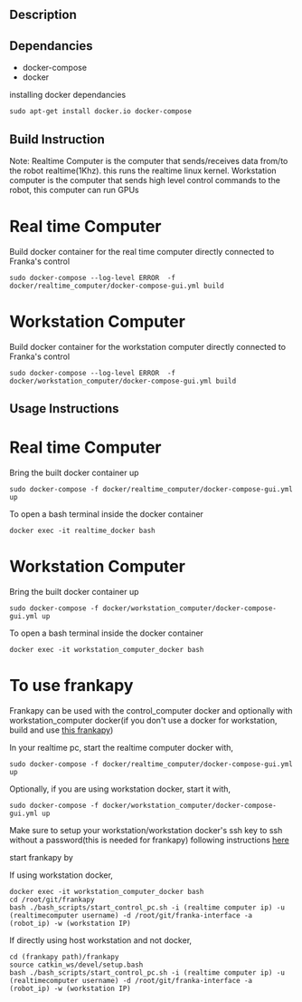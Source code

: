 ## Description 


## Dependancies 
- docker-compose
- docker 

installing docker dependancies 
```
sudo apt-get install docker.io docker-compose
```
## Build Instruction


Note: Realtime Computer is the computer that sends/receives data from/to the robot realtime(1Khz). this runs the realtime linux kernel. Workstation computer is the computer that sends high level control commands to the robot, this computer can run GPUs

# Real time Computer 
Build docker container for the real time computer directly connected to Franka's control 
```
sudo docker-compose --log-level ERROR  -f docker/realtime_computer/docker-compose-gui.yml build
```

# Workstation Computer 
Build docker container for the workstation computer directly connected to Franka's control 
```
sudo docker-compose --log-level ERROR  -f docker/workstation_computer/docker-compose-gui.yml build
```


## Usage Instructions 
# Real time Computer 
Bring the built docker container up 

```
sudo docker-compose -f docker/realtime_computer/docker-compose-gui.yml up 
```

To open a bash terminal inside the docker container 
```
docker exec -it realtime_docker bash
```

# Workstation Computer 
Bring the built docker container up 

```
sudo docker-compose -f docker/workstation_computer/docker-compose-gui.yml up 
```

To open a bash terminal inside the docker container 
```
docker exec -it workstation_computer_docker bash
```

# To use frankapy 
Frankapy can be used with the control_computer docker and optionally with workstation_computer docker(if you don't use a docker for workstation, build and use [this frankapy](https://github.com/Ruthrash/frankapy)) 

In your realtime pc, start the realtime computer docker with,
```
sudo docker-compose -f docker/realtime_computer/docker-compose-gui.yml up 
```

Optionally, if you are using workstation docker, start it with, 
```
sudo docker-compose -f docker/workstation_computer/docker-compose-gui.yml up 
```

Make sure to setup your workstation/workstation docker's ssh key to ssh without a password(this is needed for frankapy) following instructions [here](https://github.com/Ruthrash/frankapy#:~:text=Setting%20Up%20SSH%20Key%20to%20Control%20PC)

start frankapy by 

If using workstation docker, 

```
docker exec -it workstation_computer_docker bash
cd /root/git/frankapy 
bash ./bash_scripts/start_control_pc.sh -i (realtime computer ip) -u (realtimecomputer username) -d /root/git/franka-interface -a (robot_ip) -w (workstation IP)
```
If directly using host workstation and not docker, 
```
cd (frankapy path)/frankapy 
source catkin_ws/devel/setup.bash 
bash ./bash_scripts/start_control_pc.sh -i (realtime computer ip) -u (realtimecomputer username) -d /root/git/franka-interface -a (robot_ip) -w (workstation IP)
```

